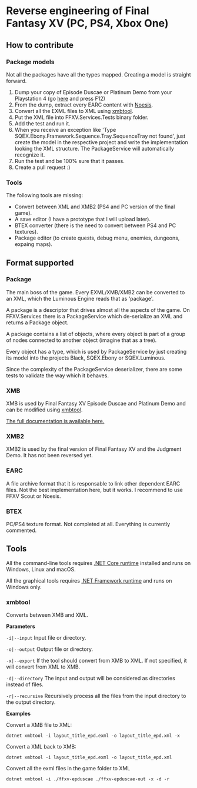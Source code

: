 # Reverse engineering of Final Fantasy XV (PC, PS4, Xbox One)

## How to contribute

### Package models

Not all the packages have all the types mapped. Creating a model is straight forward.

1) Dump your copy of Episode Duscae or Platinum Demo from your Playstation 4 (go [here](https://www.lucianociccariello.com/research/finalfantasyxv?ref-github) and press F12)
2) From the dump, extract every EARC content with [Noesis](https://richwhitehouse.com/index.php?content=inc_projects.php&showproject=91).
3) Convert all the EXML files to XML using [xmbtool](#xmbtool).
4) Put the XML file into FFXV.Services.Tests binary folder.
5) Add the test and run it.
6) When you receive an exception like 'Type SQEX.Ebony.Framework.Sequence.Tray.SequenceTray not found', just create the model in the respective project and write the implementation looking the XML structure. The PackageService will automatically recognize it.
7) Run the test and be 100% sure that it passes.
8) Create a pull request :)

### Tools

The following tools are missing:

* Convert between XML and XMB2 (PS4 and PC version of the final game).
* A save editor (I have a prototype that I will upload later).
* BTEX converter (there is the need to convert between PS4 and PC textures).
* Package editor (to create quests, debug menu, enemies, dungeons, expaing maps).

## Format supported

### Package
The main boss of the game. Every EXML/XMB/XMB2 can be converted to an XML, which the Luminous Engine reads that as 'package'.

A package is a descriptor that drives almost all the aspects of the game. On FFXV.Services there is a PackageService which de-serialize an XML and returns a Package object.

A package contains a list of objects, where every object is part of a group of nodes connected to another object (imagine that as a tree).

Every object has a type, which is used by PackageService by just creating its model into the projects Black, SQEX.Ebony or SQEX.Luminous.

Since the complexity of the PackageService deserializer, there are some tests to validate the way which it behaves.

### XMB
XMB is used by Final Fantasy XV Episode Duscae and Platinum Demo and can be modified using [xmbtool](#xmbtool).

[The full documentation is available here.](https://www.lucianociccariello.com/research/finalfantasyxv#xmb)

### XMB2
XMB2 is used by the final version of Final Fantasy XV and the Judgment Demo.
It has not been reversed yet.

### EARC
A file archive format that it is responsable to link other dependent EARC files.
Not the best implementation here, but it works. I recommend to use FFXV Scout or Noesis.

### BTEX
PC/PS4 texture format. Not completed at all. Everything is currently commented.

## Tools

All the command-line tools requires [.NET Core runtime](https://www.microsoft.com/net/download) installed and runs on Windows, Linux and macOS.

All the graphical tools requires [.NET Framework runtime](https://www.microsoft.com/net/download) and runs on Windows only.

### xmbtool

Converts between XMB and XML.

**Parameters**

`-i|--input` Input file or directory.

`-o|--output` Output file or directory.

`-x|--export` If the tool should convert from XMB to XML. If not specified, it will convert from XML to XMB.

`-d|--directory` The input and output will be considered as directories instead of files.

`-r|--recursive` Recursively process all the files from the input directory to the output directory.

**Examples**

Convert a XMB file to XML:

```
dotnet xmbtool -i layout_title_epd.exml -o layout_title_epd.xml -x
```

Convert a XML back to XMB:

```
dotnet xmbtool -i layout_title_epd.exml -o layout_title_epd.xml
```

Convert all the exml files in the game folder to XML

```
dotnet xmbtool -i ./ffxv-epduscae ./ffxv-epduscae-out -x -d -r
```
